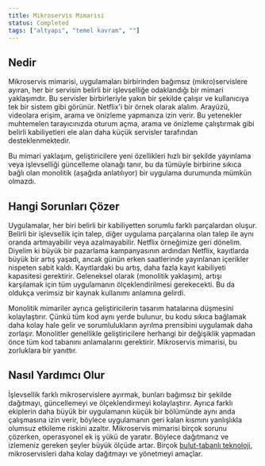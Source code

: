 ```yaml
---
title: Mikroservis Mimarisi
status: Completed
tags: ["altyapı", "temel kavram", ""]
---
```


## Nedir

Mikroservis mimarisi, uygulamaları birbirinden bağımsız (mikro)servislere ayıran, her bir servisin belirli bir işlevselliğe odaklandığı bir mimari yaklaşımdır.
Bu servisler birbirleriyle yakın bir şekilde çalışır ve kullanıcıya tek bir sistem gibi görünür.
Netflix'i bir örnek olarak alalım.
Arayüzü, videolara erişim, arama ve önizleme yapmanıza izin verir.
Bu yetenekler muhtemelen tarayıcınızda oturum açma, arama ve önizleme çalıştırmak gibi belirli kabiliyetleri ele alan daha küçük servisler tarafından desteklenmektedir.

Bu mimari yaklaşım, geliştiricilere yeni özellikleri hızlı bir şekilde yayınlama veya işlevselliği güncelleme olanağı tanır, bu da tümüyle birbirine sıkıca bağlı olan monolitik (aşağıda anlatılıyor) bir uygulama durumunda mümkün olmazdı.

## Hangi Sorunları Çözer

Uygulamalar, her biri belirli bir kabiliyetten sorumlu farklı parçalardan oluşur.
Belirli bir işlevsellik için talep, diğer uygulama parçalarına olan talep ile aynı oranda artmayabilir veya azalmayabilir.
Netflix örneğimize geri dönelim.
Diyelim ki büyük bir pazarlama kampanyasının ardından Netflix, kayıtlarda büyük bir artış yaşadı, ancak günün erken saatlerinde yayınlanan içerikler nispeten sabit kaldı.
Kayıtlardaki bu artış, daha fazla kayıt kabiliyeti kapasitesi gerektirir.
Geleneksel olarak (monolitik yaklaşım), artışı karşılamak için tüm uygulamanın ölçeklendirilmesi gerekecekti. Bu da oldukça verimsiz bir kaynak kullanımı anlamına gelirdi.

Monolitik mimariler ayrıca geliştiricilerin tasarım hatalarına düşmesini kolaylaştırır.
Çünkü tüm kod aynı yerde bulunur, bu kodu sıkıca bağlamak daha kolay hale gelir ve sorumlulukların ayrılma prensibini uygulamak daha zorlaşır.
Monolitler genellikle geliştiricilere herhangi bir değişiklik yapmadan önce tüm kod tabanını anlamalarını gerektirir.
Mikroservis mimarisi, bu zorluklara bir yanıttır.


## Nasıl Yardımcı Olur

İşlevsellik farklı mikroservislere ayırmak, bunları bağımsız bir şekilde dağıtmayı, güncellemeyi ve ölçeklendirmeyi kolaylaştırır.
Ayrıca farklı ekiplerin daha büyük bir uygulamanın küçük bir bölümünde aynı anda çalışmasına izin verir, böylece uygulamanın geri kalan kısmını yanlışlıkla olumsuz etkileme riskini azaltır.
Mikroservis mimarisi birçok sorunu çözerken, operasyonel ek iş yükü de yaratır. Böylece dağıtmanız ve izlemeniz gereken şeyler büyük ölçüde artar.
Birçok [bulut-tabanlı teknoloji](/cloud-native-tech/), mikroservisleri daha kolay dağıtmayı ve yönetmeyi amaçlar.
